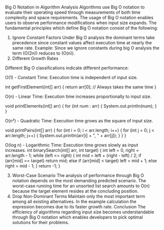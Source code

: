Big O Notation in Algorithm Analysis
Algorithms use Big O notation to evaluate their operating speed through measurements of both time complexity and space requirements. The usage of Big O notation enables users to observe performance modifications when input size expands. The fundamental principles which define Big O notation consist of the following:
 1. Ignore Constant Factors
Under Big O analysis the dominant terms take precedence since constant values affect execution time at nearly the same rate.
Example:
Since we ignore constants during big O analysis the term \(O(2n)\) reduces to \(O(n)\).
2. Different Growth Rates

Different Big O classifications indicate different performance:

O(1) - Constant Time: Execution time is independent of input size.

int getFirstElement(int[] arr) {
    return arr[0]; // Always takes the same time
}

O(n) - Linear Time: Execution time increases proportionally to input size.

void printElements(int[] arr) {
    for (int num : arr) {
        System.out.println(num);
    }
}

O(n²) - Quadratic Time: Execution time grows as the square of input size.

void printPairs(int[] arr) {
    for (int i = 0; i < arr.length; i++) {
        for (int j = 0; j < arr.length; j++) {
            System.out.println(arr[i] + ", " + arr[j]);
        }
    }
}

O(log n) - Logarithmic Time: Execution time grows slowly as input increases.
int binarySearch(int[] arr, int target) {
    int left = 0, right = arr.length - 1;
    while (left <= right) {
        int mid = left + (right - left) / 2;
        if (arr[mid] == target) return mid;
        else if (arr[mid] < target) left = mid + 1;
        else right = mid - 1;
    }
    return -1;
}


3. Worst-Case Scenario
The analysis of performance through Big O notation depends on the most demanding predicted scenario.
The worst-case running time for an unsorted list search amounts to O(n) because the target element resides at the concluding position.
4. Drop Non-Dominant Terms
Maintain only the most important term among all existing alternatives.
In the example calculation the expression becomes due to its faster growth rate.
Conclusion
The efficiency of algorithms regarding input size becomes understandable through Big O notation which enables developers to pick optimal solutions for their problems.







